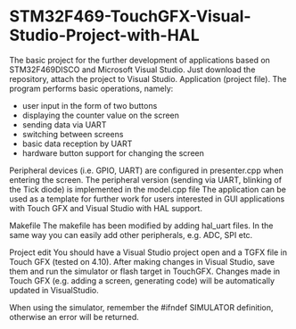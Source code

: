 # STM32F469-TouchGFX-Visual-Studio-Project-with-HAL


The basic project for the further development of applications based on STM32F469DISCO and Microsoft Visual Studio. Just download the repository, attach the project to Visual Studio. Application (project file). The program performs basic operations, namely:
- user input in the form of two buttons
- displaying the counter value on the screen
- sending data via UART
- switching between screens
- basic data reception by UART
- hardware button support for changing the screen

Peripheral devices (i.e. GPIO, UART) are configured in presenter.cpp when entering the screen. The peripheral version (sending via UART, blinking of the Tick diode) is implemented in the model.cpp file
The application can be used as a template for further work for users interested in GUI applications with Touch GFX and Visual Studio with HAL support.

Makefile
The makefile has been modified by adding hal_uart files. In the same way you can easily add other peripherals, e.g. ADC, SPI etc.

Project edit
You should have a Visual Studio project open and a TGFX file in Touch GFX (tested on 4.10). After making changes in Visual Studio, save them and run the simulator or flash target in TouchGFX. Changes made in Touch GFX (e.g. adding a screen, generating code) will be automatically updated in VisualStudio.

When using the simulator, remember the #ifndef SIMULATOR definition, otherwise an error will be returned.
